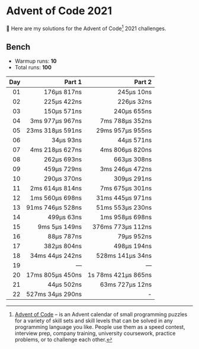 # Advent of Code 2021

:wave: Here are my solutions for the Advent of Code[^aoc] 2021 challenges.

## Bench

- Warmup runs: **10**
- Total runs: **100**

<!-- BENCH TABLE -->

| Day |           Part 1 |              Part 2 |
| --: | ---------------: | ------------------: |
|  01 |      176µs 817ns |          245µs 10ns |
|  02 |      225µs 422ns |          226µs 32ns |
|  03 |      150µs 571ns |         240µs 655ns |
|  04 |  3ms 977µs 967ns |     7ms 788µs 352ns |
|  05 | 23ms 318µs 591ns |    29ms 957µs 955ns |
|  06 |        34µs 93ns |          44µs 571ns |
|  07 |  4ms 218µs 627ns |     4ms 806µs 820ns |
|  08 |      262µs 693ns |         663µs 308ns |
|  09 |      459µs 729ns |     3ms 246µs 472ns |
|  10 |      290µs 370ns |         309µs 291ns |
|  11 |  2ms 614µs 814ns |     7ms 675µs 301ns |
|  12 |  1ms 560µs 698ns |    31ms 445µs 971ns |
|  13 | 91ms 746µs 528ns |    51ms 553µs 230ns |
|  14 |       499µs 63ns |     1ms 958µs 698ns |
|  15 |    9ms 5µs 149ns |   376ms 773µs 112ns |
|  16 |       88µs 787ns |          79µs 952ns |
|  17 |      382µs 804ns |         498µs 194ns |
|  18 |  34ms 44µs 242ns |    528ms 141µs 34ns |
|  19 |                — |                   — |
|  20 | 17ms 805µs 450ns | 1s 78ms 421µs 865ns |
|  21 |       44µs 502ns |     63ms 727µs 12ns |
|  22 | 527ms 34µs 290ns |                   - |

<!-- /BENCH TABLE -->

[^aoc]: [Advent of Code][aoc] – is an Advent calendar of small programming puzzles for a variety of skill sets and skill levels that can be solved in any programming language you like. People use them as a speed contest, interview prep, company training, university coursework, practice problems, or to challenge each other.

[aoc]: https://adventofcode.com

